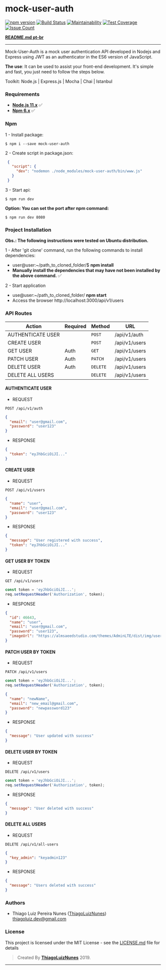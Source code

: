 # mock-user-auth

[![npm version](https://badge.fury.io/js/mock-user-auth.svg)](https://badge.fury.io/js/mock-user-auth)
[![Build Status](https://travis-ci.org/thiagoluiznunes/mock-user-auth.svg?branch=master)](https://travis-ci.org/thiagoluiznunes/mock-user-auth)
[![Maintainability](https://api.codeclimate.com/v1/badges/b60e5e0c37609f6b21c0/maintainability)](https://codeclimate.com/github/thiagoluiznunes/mock-json-server/maintainability)
[![Test Coverage](https://api.codeclimate.com/v1/badges/b60e5e0c37609f6b21c0/test_coverage)](https://codeclimate.com/github/thiagoluiznunes/mock-json-server/test_coverage)
[![Issue Count](https://codeclimate.com/github/thiagoluiznunes/mock-json-server/badges/issue_count.svg)](https://codeclimate.com/github/thiagoluiznunes/mock-json-server/issues)

**[README.md  pt-br](https://github.com/thiagoluiznunes/mock-user-auth/blob/master/README-pt-br.md)**

---
Mock-User-Auth is a mock user authentication API developed in Nodejs and Express using JWT as an authenticator in the ES6 version of JavaScript.

**The use**: It can be used to assist your front-end development. It's simple and fast, you just need to follow the steps below.


Toolkit: Node.js | Express.js | Mocha | Chai | Istanbul

### Requirements ###

* **[Node.js 11.x](http://nodejs.org/en/)** :white_check_mark:
* **[Npm 6.x](https://www.npmjs.com/)** :white_check_mark:

### Npm ###
1 - Install package:
```
$ npm i --save mock-user-auth
```
2 - Create script in package.json:
```json
 {
   "script": {
     "dev": "nodemon ./node_modules/mock-user-auth/bin/www.js"
   }
 }
```
3 - Start api:
```
$ npm run dev
```
**Option: You can set the port after npm command:**
```
$ npm run dev 8080
```


### Project Installation ###

**Obs.: The following instructions were tested on Ubuntu distribution.**

1 - After 'git clone' command, run the following commands to install dependencies:
  - user@user:~/path_to_cloned_folder/$ **npm install**
  - **Manually install the dependencies that may have not been installed by the above command.** :white_check_mark:

2 - Start application
  - use@user:~/path_to_cloned_folder/ **npm start**
  - Access the browser http://localhost:3000/api/v1/users

### API Routes ###
|   Action            | Required |  Method  | URL
|   ------------------|----------|----------|--------------
|   AUTHENTICATE USER |          | `POST`   | /api/v1/auth
|   CREATE USER       |          | `POST`   | /api/v1/users
|   GET USER          |   Auth   | `GET`    | /api/v1/users
|   PATCH USER        |   Auth   | `PATCH`  | /api/v1/users
|   DELETE USER       |   Auth   | `DELETE` | /api/v1/users
|   DELETE ALL USERS  |          | `DELETE` | /api/v1/users

#### AUTHENTICATE USER ####
* REQUEST
```
POST /api/v1/auth
```
```json
{
  "email": "user@gmail.com",
  "password": "user123"
}
```
* RESPONSE
```json
{
  "token": "eyJhbGciOiJI..."
}
```

#### CREATE USER ####
* REQUEST
```
POST /api/v1/users
```
```json
{
  "name": "user",
  "email": "user@gmail.com",
  "password": "user123"
}
```
* RESPONSE
```json
{
  "message": "User registered with success",
  "token": "eyJhbGciOiJI..."
}
```

#### GET USER BY TOKEN ####
* REQUEST
```
GET /api/v1/users
```
```javascript
const token = 'eyJhbGciOiJI...';
req.setRequestHeader('Authorization', token);
```
* RESPONSE
```json
{
  "id": 46643,
  "name": "user",
  "email": "user@gmail.com",
  "password": "user123",
  "imageUrl": "https://almsaeedstudio.com/themes/AdminLTE/dist/img/user2-160x160.jpg"
}
```

#### PATCH USER BY TOKEN ####
* REQUEST
```
PATCH /api/v1/users
```
```javascript
const token = 'eyJhbGciOiJI...';
req.setRequestHeader('Authorization', token);
```
```json
{
  "name": "newName",
  "email": "new_email@gmail.com",
  "password": "newpassword123"
}
```
* RESPONSE
```json
{
  "message": "User updated with success"
}
```

#### DELETE USER BY TOKEN ####
* REQUEST
```
DELETE /api/v1/users
```
```javascript
const token = 'eyJhbGciOiJI...';
req.setRequestHeader('Authorization', token);
```
* RESPONSE
```json
{
  "message": "User deleted with success"
}
```

#### DELETE ALL USERS ####
* REQUEST
```
DELETE /api/v1/all-users
```
```json
{
  "key_admin": "keyadmin123"
}
```
* RESPONSE
```json
{
  "message": "Users deleted with success"
}
```

### Authors

* Thiago Luiz Pereira Nunes ([ThiagoLuizNunes](https://github.com/ThiagoLuizNunes)) thiagoluiz.dev@gmail.com

### License

This project is licensed under the MIT License - see the [LICENSE.md](LICENSE.md) file for details

>Created By **[ThiagoLuizNunes](https://www.linkedin.com/in/thiago-luiz-507483112/)** 2019.

---
